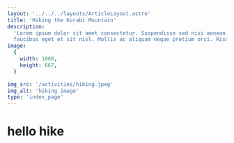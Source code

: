 ```yaml
---
layout: '../../../layouts/ArticleLayout.astro'
title: 'Hiking the Korabi Mountain'
description:
  'Lorem ipsum dolor sit amet consectetur. Suspendisse sed nisi aenean nisl
  faucibus eget et sit nisl. Mollis ac aliquam neque pretium orci. Risus'
image:
  {
    width: 1000,
    height: 667,
  }

img_src: '/activities/hiking.jpeg'
img_alt: 'hiking image'
type: 'index_page'
---
```


# hello hike

